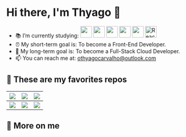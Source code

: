 # Hi there, I'm Thyago 👋 

- 📚 I’m currently studying: <img height=30em src="https://cdn.jsdelivr.net/gh/devicons/devicon/icons/html5/html5-original.svg" /> <img height=30em src="https://cdn.jsdelivr.net/gh/devicons/devicon/icons/css3/css3-original.svg" /> <img height=30em src="https://cdn.jsdelivr.net/gh/devicons/devicon/icons/javascript/javascript-plain.svg" /> <img height=30em src="https://cdn.jsdelivr.net/gh/devicons/devicon/icons/sass/sass-original.svg" /> <img height=30em src="https://cdn.jsdelivr.net/gh/devicons/devicon/icons/bootstrap/bootstrap-original.svg" /> <img height=30em src="https://cdn-icons-png.flaticon.com/512/1260/1260775.png" alt="ReactJS"/>
- ⏰ My short-term goal is: To become a Front-End Developer.
- 📆 My long-term goal is: To become a Full-Stack Cloud Developer. 
- 📫 You can reach me at: <a src="mailto:othyagocarvalho@outlook.com">othyagocarvalho@outlook.com</a>

## 📌 These are my favorites repos

| <a href='https://github.com/OThyagoCarvalho/rocketseat-feedget-alt-nlw8'> <img src="https://github-readme-stats.vercel.app/api/pin/?username=othyagocarvalho&repo=rocketseat-feedget-alt-nlw8&layout=compact&theme=react" /> </a> | <a href='https://github.com/OThyagoCarvalho/rocketseat-chapter-iii'><img src="https://github-readme-stats.vercel.app/api/pin/?username=othyagocarvalho&repo=rocketseat-chapter-iii&layout=compact&theme=react" /></a> | <a href='https://github.com/OThyagoCarvalho/rocketseat-MARATONA-DISCOVERY'><img src="https://github-readme-stats.vercel.app/api/pin/?username=othyagocarvalho&repo=rocketseat-MARATONA-DISCOVERY&layout=compact&theme=react" /></a> |
| ------ | ------ | ------ |
| <a href='https://github.com/OThyagoCarvalho/Bootstrap5-Carousel-Dynamic-Background-Color'><img src="https://github-readme-stats.vercel.app/api/pin/?username=othyagocarvalho&repo=Bootstrap5-Carousel-Dynamic-Background-Color&layout=compact&theme=react" /> </a> | <a href='https://github.com/OThyagoCarvalho/rocketseat-challenge-aula-2'><img src="https://github-readme-stats.vercel.app/api/pin/?username=othyagocarvalho&repo=rocketseat-challenge-aula-2&layout=compact&theme=react" /></a> | <a href='https://github.com/OThyagoCarvalho/hiring-coders-aulas'><img src="https://github-readme-stats.vercel.app/api/pin/?username=othyagocarvalho&repo=hiring-coders-aulas&layout=compact&theme=react" /></a> |

## 📖 More on me
